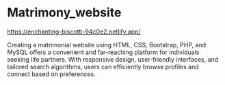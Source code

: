 # Matrimony_website

https://enchanting-biscotti-94c0e2.netlify.app/

Creating a matrimonial website using HTML, CSS, Bootstrap, PHP, and MySQL offers a convenient and far-reaching platform for individuals seeking life partners. With responsive design, user-friendly interfaces, and tailored search algorithms, users can efficiently browse profiles and connect based on preferences.
